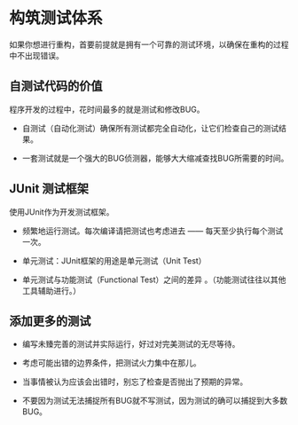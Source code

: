 # 构筑测试体系

如果你想进行重构，首要前提就是拥有一个可靠的测试环境，以确保在重构的过程中不出现错误。

## 自测试代码的价值

程序开发的过程中，花时间最多的就是测试和修改BUG。

* 自测试（自动化测试）确保所有测试都完全自动化，让它们检查自己的测试结果。

* 一套测试就是一个强大的BUG侦测器，能够大大缩减查找BUG所需要的时间。

## JUnit 测试框架

使用JUnit作为开发测试框架。

* 频繁地运行测试。每次编译请把测试也考虑进去 —— 每天至少执行每个测试一次。

* 单元测试：JUnit框架的用途是单元测试（Unit Test）

* 单元测试与功能测试（Functional Test）之间的差异 。（功能测试往往以其他工具辅助进行。）

## 添加更多的测试

* 编写未臻完善的测试并实际运行，好过对完美测试的无尽等待。

* 考虑可能出错的边界条件，把测试火力集中在那儿。

* 当事情被认为应该会出错时，别忘了检查是否抛出了预期的异常。

* 不要因为测试无法捕捉所有BUG就不写测试，因为测试的确可以捕捉到大多数BUG。